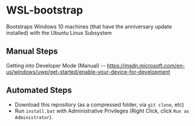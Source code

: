# WSL-bootstrap
Bootstraps Windows 10 machines (that have the anniversary update installed) with the Ubuntu Linux Subsystem

## Manual Steps
Getting into Developer Mode (Manual) -- https://msdn.microsoft.com/en-us/windows/uwp/get-started/enable-your-device-for-development

## Automated Steps
- Download this repository (as a compressed folder, via `git clone`, etc) 
- Run `install.bat` with Administrative Privileges (Right Click, click `Run as Administrator`).


